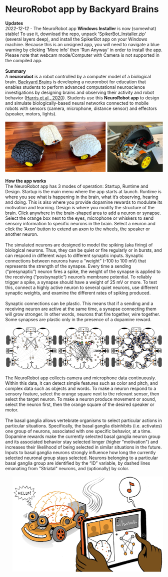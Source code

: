 # NeuroRobot app by Backyard Brains
<b>Updates</b><br>
<i>2022-12-12</i> - The NeuroRobot app <b>Windows Installer</b> is now (somewhat) stable! To use it, download the repo, unpack 'SpikerBot_Installer.zip' (several layers deep), and install the SpikerBot app on your Windows machine. Because this is an unsigned app, you will need to navigate a blue warning by clicking 'More info' then 'Run Anyway' in order to install the app. Please note that webcam mode/Computer with Camera is not supported in the compiled app.<br>
<br>
<b>Summary</b><br>
A <b>neurorobot</b> is a robot controlled by a computer model of a biological brain. <a href="https://github.com/BackyardBrains">Backyard Brains</a> is developing a neurorobot for education that enables students to perform advanced computational neuroscience investigations by designing brains and observing their activity and robot behavior (<a href="https://www.frontiersin.org/articles/10.3389/fnbot.2020.00006/full">Harris et al., 2020</a>). Students use this <b>NeuroRobot app</b> to design and simulate biologically-based neural networks connected to mobile robots with sensors (camera, microphone, distance sensor) and effectors (speaker, motors, lights).<br>
<br>
<img src="https://github.com/BackyardBrains/NeuroRobot/blob/master/Gallery/robots.jpg"><br>
<br>
<b>How the app works</b><br>
The NeuroRobot app has 3 modes of operation: Startup, Runtime and Design. Startup is the main menu where the app starts at launch. Runtime is where you see what is happening in the brain, what it’s observing, hearing and doing. This is also where you provide dopamine rewards to modulate its motivation and learning. Design is where you modify the structure of the brain. Click anywhere in the brain-shaped area to add a neuron or synapse. Select the orange box next to the eyes, microphone or whiskers to send sensory information to specific neurons in the brain. Select a neuron and click the ‘Axon’ button to extend an axon to the wheels, the speaker or another neuron.<br>
<br>
The simulated neurons are designed to model the spiking (aka firing) of biological neurons. Thus, they can be quiet or fire regularly or in bursts, and can respond in different ways to different synaptic inputs. Synaptic connections between neurons have a “weight” (-100 to 100 mV) that represents the strength of the synapse. Every time a sending (“presynaptic”) neuron fires a spike, the weight of the synapse is applied to the receiving (“postsynaptic”) neuron’s membrane potential. To reliably trigger a spike, a synapse should have a weight of 25 mV or more. To test this, connect a highly active neuron to several quiet neurons, use different synaptic weights, and examine the different rates of spiking produced.<br>
<br>
Synaptic connections can be plastic. This means that if a sending and a receiving neuron are active at the same time, a synapse connecting them will grow stronger. In other words, neurons that fire together, wire together. Some synapses are plastic only in the presence of a dopamine reward.<br>
<br>
<img src="https://github.com/BackyardBrains/NeuroRobot/blob/master/Gallery/brains.jpg"><br>
<br>
The NeuroRobot app collects camera and microphone data continuously. Within this data, it can detect simple features such as color and pitch, and complex data such as objects and words. To make a neuron respond to a sensory feature, select the orange square next to the relevant sensor, then select the target neuron. To make a neuron produce movement or sound, select the neuron first, then the orange square of the desired speaker or motor.<br>
<br>
The basal ganglia allows vertebrate organisms to select particular actions in particular situations. Specifically, the basal ganglia disinhibits (i.e. activates) one group of neurons, associated with one specific behavior, at a time. Dopamine rewards make the currently selected basal ganglia neuron group and its associated behavior stay selected longer (higher "motivation") and increases their likelihood of being selected in similar situations in the future. Inputs to basal ganglia neurons strongly influence how long the currently selected neuronal group stays selected. Neurons belonging to a particular basal ganglia group are identified by the “ID” variable, by dashed lines emanating from "Striatal" neurons, and (optionally) by color.<br>
<br>
<img src="https://github.com/BackyardBrains/NeuroRobot/blob/master/Gallery/logo.jpg" width="480" align="right"><br>
<br>
